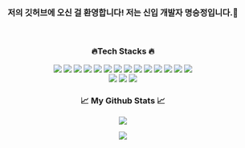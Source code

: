 <h3 align="center">저의 깃허브에 오신 걸 환영합니다! 저는 신입 개발자 명승정입니다.👋 </h3>
<div align="center">


<br>
  <h3 align="center">🔥Tech Stacks 🔥</h3>
<p align="center">
  <img src="https://img.shields.io/badge/Java-FF7800?style=for-the-badge&logo=OpenJDK&logoColor=white"> 
  <img src="https://img.shields.io/badge/kotlin-7F52FF?style=for-the-badge&logo=kotlin&logoColor=white"> 
  <img src="https://img.shields.io/badge/javascript-F7DF1E?style=for-the-badge&logo=javascript&logoColor=white"> 
  <img src="https://img.shields.io/badge/typescript-3178C6?style=for-the-badge&logo=typescript&logoColor=white"> 
  <img src="https://img.shields.io/badge/react-61DAFB?style=for-the-badge&logo=react&logoColor=white"> 
  <img src="https://img.shields.io/badge/github-181717?style=for-the-badge&logo=github&logoColor=white">
  <img src="https://img.shields.io/badge/amazonaws-232F3E?style=for-the-badge&logo=amazonaws&logoColor=white"> 
  <img src="https://img.shields.io/badge/notion-000000?style=for-the-badge&logo=notion&logoColor=white"> 
  <img src="https://img.shields.io/badge/html5-E34F26?style=for-the-badge&logo=html5&logoColor=white"> 
  <img src="https://img.shields.io/badge/css3-1572B6?style=for-the-badge&logo=css3&logoColor=white"> 
  <img src="https://img.shields.io/badge/mysql-4479A1?style=for-the-badge&logo=mysql&logoColor=white"> 
  <img src="https://img.shields.io/badge/docker-2496ED?style=for-the-badge&logo=docker&logoColor=white">
  <img src="https://img.shields.io/badge/webpack-8DD6F9?style=for-the-badge&logo=webpack&logoColor=white"> 
  <img src="https://img.shields.io/badge/jenkins-D24939?style=for-the-badge&logo=jenkins&logoColor=white"> 
<br>
  <img src="https://img.shields.io/badge/rabbitmq-FF6600?style=for-the-badge&logo=rabbitmq&logoColor=white"> 
  <img src="https://img.shields.io/badge/springboot-6DB33F?style=for-the-badge&logo=springboot&logoColor=white"> 
  <img src="https://img.shields.io/badge/git-F05032?style=for-the-badge&logo=git&logoColor=white">
</p>

<h3 align="center">📈 My Github Stats 📈</h3>
<p align="center">
  <img src="https://github-readme-stats.vercel.app/api?username=MyungSeoungJung&show_icons=true&theme=radical&hide=contribs,prs">
</p>

<p align="center">
  <img src="https://github-readme-stats.vercel.app/api/top-langs/?username=MyungSeoungJung&layout=compact&theme=radical">
</p>
